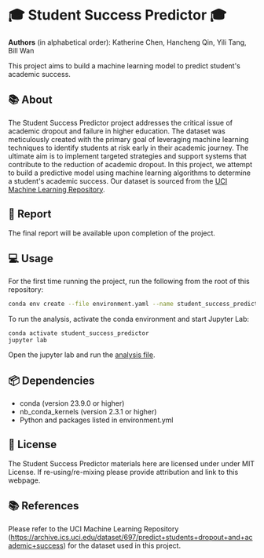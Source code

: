 # 🎓 Student Success Predictor 🎓

**Authors** (in alphabetical order): Katherine Chen, Hancheng Qin, Yili Tang, Bill Wan

This project aims to build a machine learning model to predict student's academic success.

## 📚 About

The Student Success Predictor project addresses the critical issue of academic dropout and failure in higher education. The dataset was meticulously created with the primary goal of leveraging machine learning techniques to identify students at risk early in their academic journey. The ultimate aim is to implement targeted strategies and support systems that contribute to the reduction of academic dropout. In this project, we attempt to build a predictive model using machine learning algorithms to determine a student's academic success. Our dataset is sourced from the [UCI Machine Learning Repository](https://archive.ics.uci.edu/dataset/697/predict+students+dropout+and+academic+success).

## 📄 Report

The final report will be available upon completion of the project.

## 💻 Usage

For the first time running the project, run the following from the root of this repository:

```bash
conda env create --file environment.yaml --name student_success_predictor
```

To run the analysis, activate the conda environment and start Jupyter Lab:

```         
conda activate student_success_predictor
jupyter lab 
```

Open the jupyter lab and run the [analysis file]().


## 📦 Dependencies

-   conda (version 23.9.0 or higher)
-   nb_conda_kernels (version 2.3.1 or higher)
-   Python and packages listed in environment.yml

## 📜 License
The Student Success Predictor materials here are licensed under under MIT License. If re-using/re-mixing please provide attribution and link to this webpage.

## 📚 References
Please refer to the UCI Machine Learning Repository (https://archive.ics.uci.edu/dataset/697/predict+students+dropout+and+academic+success) for the dataset used in this project.

